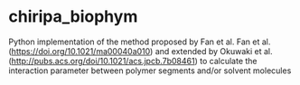 # chiripa_biophym

Python implementation of the method  proposed by Fan et al. Fan et al. (https://doi.org/10.1021/ma00040a010)  and extended by Okuwaki et al. (http://pubs.acs.org/doi/10.1021/acs.jpcb.7b08461)  to calculate the  interaction parameter between polymer segments and/or solvent molecules
